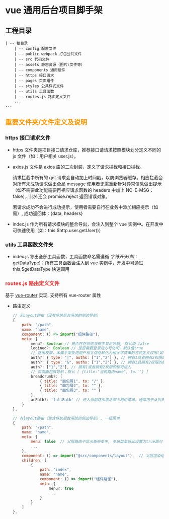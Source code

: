 # vue 通用后台项目脚手架

## 工程目录

    | -- 根目录
        | -- config 配置文件
        | -- public webpack 打包公共文件
        | -- src 代码文件
        | -- assets 静态资源（图片\文件等）
        | -- components 通用组件
        | -- https 接口请求
        | -- pages 页面组件
        | -- styles 公共样式文件
        | -- utils 工具函数
        | -- routes.js 路由定义文件
        ...
    ...

## <span style="color:#FF9900">重要文件夹/文件定义及说明</span>

### https 接口请求文件

-   https 文件夹是项目接口请求仓库，推荐接口请请求按照模块划分定义不同的 js 文件（如：用户相关 user.js）。

-   axios.js 文件是 axios 库的二次封装，定义了请求拦截和接口拦截。

    请求拦截中所有的 get 请求会自动加上时间戳，以防浏览器缓存。相应拦截会对所有未成功请求做出全局 message 使用者无需重新针对异常信息做出提示（如不需要此功能需要再相应请求函数的 headers 中加上 NO-E-MSG：false），此外还会 promise.reject 返回错误对象。

    若请求成功不会进行成功提示，使用者需要自行在业务中添加相应提示（如需）, 成功返回体：{data, headers}

-   index.js 作为所有请求模块的整合导出，会注入到整个 vue 实例中。在开发中可快速使用（如：this.$http.user.getUser()）

### utils 工具函数文件夹

-   index.js 导出全部工具函数，工具函数命名需遵循 $字符开头(如：$getDataType)；所有工具函数会注入到 vue 实例中，开发中可通过 this.$getDataType 快速调用

### <span style="color:#ff3333">routes.js 路由定义文件</span>

基于 [vue-router](https://v3.router.vuejs.org/zh/) 实现, 支持所有 vue-router 属性

-   路由定义

    ```javascript
    // 无Layout路由（没有传统后台系统的侧边导航）
    {
        path: "/path",
        name: "name",
        component: () => import("组件路径"),
        meta: {
            menu?: Boolean // 是否在在侧边导航中显示导航, 默认值 false
            logined?: Boolean // 是否需要登录后方可访问，默认值true
            // 路由权限，本脚手架受用用户相关信息转化为相关字符串的方式定义权限(如：用户为客户，则相应权限字符串为 bus, 若用户进入此路由所需要的权限可以为 auths:["bus"])，且无权限路由不会展示在路由导航菜单中
            auth?: { type: "|", auths: ["1","2"] }, // 拥有1或者拥有2权限的都可进入
            auth?: { type: "&", auths: ["1","2"] }, // 拥有1且拥有2权限的都可进入
            auth?: ["1","2"], // 拥有1或者拥有2权限的都可进入
            // 页面面包屑导航；默认 [ {title:"当前路由name", to:''} ]
            breadcrumb?: [
                { title: "面包屑1", to: "/" },
                { title: "面包屑2", to: "" },
                { title: "面包屑3", to: "" }
            ],
            acPath?: 'fullPath' // 进入当前路由激活那个路由菜单，通常用于从列表进入详情，激活列表菜单
        }
    },

    // 有layout路由（包含传统后台系统的侧边导航）, 一级菜单
    {
        path: "/path",
        name: "name",
        meta: {
            menu: false  // 父层路由不显示鱼带单中, 多级菜单将此设置为true即可
            ...
        },
        component: () => import("@src/components/layout"),  // 父层渲染组件为layout
        children: [
            {
                path: "index",
                name: "name",
                component: () => import("组件路径"),
                meta: {
                    menu?: true
                    ...
                }
            }
        ]
    },


    ```
